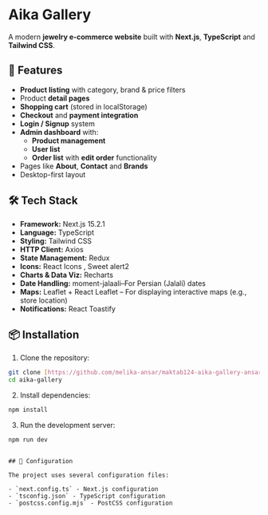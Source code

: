 # Aika Gallery

A modern **jewelry e-commerce website** built with **Next.js**, **TypeScript** and **Tailwind CSS**.

## 🚀 Features

- **Product listing** with category, brand & price filters
- Product **detail pages**
- **Shopping cart** (stored in localStorage)
- **Checkout** and **payment integration**
- **Login / Signup** system
- **Admin dashboard** with:
  - **Product management**
  - **User list**
  - **Order list** with **edit order** functionality
- Pages like **About**, **Contact** and **Brands**
- Desktop-first layout

## 🛠️ Tech Stack

- **Framework:** Next.js 15.2.1
- **Language:** TypeScript
- **Styling:** Tailwind CSS
- **HTTP Client:** Axios
- **State Management:** Redux
- **Icons:** React Icons , Sweet alert2
- **Charts & Data Viz:** Recharts
- **Date Handling:** moment-jalaali–For Persian (Jalali) dates
- **Maps:** Leaflet + React Leaflet – For displaying interactive maps (e.g., store location)
- **Notifications:** React Toastify

## 📦 Installation

1. Clone the repository:

```bash
git clone [https://github.com/melika-ansar/maktab124-aika-gallery-ansarzadeh.git]
cd aika-gallery
```

2. Install dependencies:

```bash
npm install
```

3. Run the development server:

```bash
npm run dev
```

```

## 🔧 Configuration

The project uses several configuration files:

- `next.config.ts` - Next.js configuration
- `tsconfig.json` - TypeScript configuration
- `postcss.config.mjs` - PostCSS configuration

```

